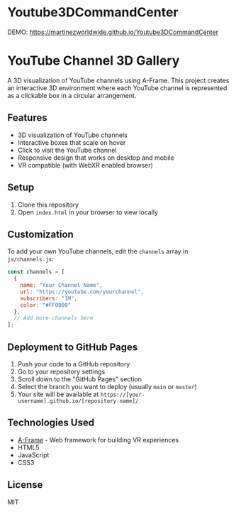 # Youtube3DCommandCenter

DEMO: https://martinezworldwide.github.io/Youtube3DCommandCenter

# YouTube Channel 3D Gallery

A 3D visualization of YouTube channels using A-Frame. This project creates an interactive 3D environment where each YouTube channel is represented as a clickable box in a circular arrangement.

## Features

- 3D visualization of YouTube channels
- Interactive boxes that scale on hover
- Click to visit the YouTube channel
- Responsive design that works on desktop and mobile
- VR compatible (with WebXR enabled browser)

## Setup

1. Clone this repository
2. Open `index.html` in your browser to view locally

## Customization

To add your own YouTube channels, edit the `channels` array in `js/channels.js`:

```javascript
const channels = [
  {
    name: "Your Channel Name",
    url: "https://youtube.com/yourchannel",
    subscribers: "1M",
    color: "#FF0000"
  },
  // Add more channels here
];
```

## Deployment to GitHub Pages

1. Push your code to a GitHub repository
2. Go to your repository settings
3. Scroll down to the "GitHub Pages" section
4. Select the branch you want to deploy (usually `main` or `master`)
5. Your site will be available at `https://[your-username].github.io/[repository-name]/`

## Technologies Used

- [A-Frame](https://aframe.io/) - Web framework for building VR experiences
- HTML5
- JavaScript
- CSS3

## License

MIT 
